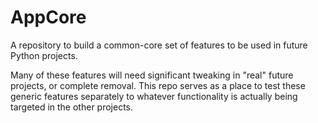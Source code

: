 # AppCore

A repository to build a common-core set of features to be used in future Python projects.

Many of these features will need significant tweaking in "real" future projects, or complete removal. This repo serves as a place to test these generic features separately to whatever functionality is actually being targeted in the other projects.
